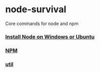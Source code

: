 # node-survival
Core commands for node and npm

### [Install Node on Windows or Ubuntu](Install.md)

### [NPM](NPM.md)

### [util](util.md)
